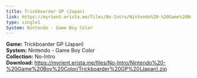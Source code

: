 ```yaml
---
title: Trickboarder GP (Japan)
link: https://myrient.erista.me/files/No-Intro/Nintendo%20-%20Game%20Boy%20Color/Trickboarder%20GP%20(Japan).zip
type: single1
System: Nintendo - Game Boy Color
---
```

<b>Game:</b> Trickboarder GP (Japan)<br>
<b>System:</b> Nintendo - Game Boy Color<br>
<b>Collection:</b> No-Intro<br>
<b>Download:</b> https://myrient.erista.me/files/No-Intro/Nintendo%20-%20Game%20Boy%20Color/Trickboarder%20GP%20(Japan).zip
